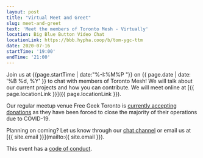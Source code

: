 ```yaml
---
layout: post
title: "Virtual Meet and Greet"
slug: meet-and-greet
text: 'Meet the members of Toronto Mesh - Virtually'
location: Big Blue Button Video Chat
locationLink: https://bbb.hypha.coop/b/tom-ygc-ttm
date: 2020-07-16
startTime: '19:00'
endTime: '21:00'
---
```


Join us at {{page.startTime | date:"%-I:%M%P "}} on {{ page.date | date: '%B %d, %Y' }} to chat with members of Toronto Mesh!
We will talk about our current projects and how you can contribute.
We will meet online at [{{ page.locationLink }}]({{ page.locationLink }}).

Our regular meetup venue Free Geek Toronto is [currently accepting donations](https://www.freegeektoronto.org/donate/) as they have been forced to close the majority of their operations due to COVID-19.

Planning on coming? Let us know through our [chat channel](https://chat.tomesh.net/#/room/#tomesh:tomesh.net) or email us at [{{ site.email }}](mailto:{{ site.email }}).

This event has a [code of conduct](/code-of-conduct/).
